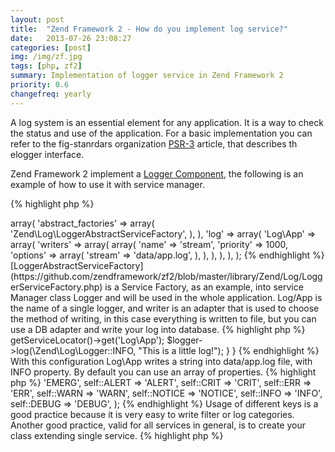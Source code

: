```yaml
---
layout: post
title:  "Zend Framework 2 - How do you implement log service?"
date:   2013-07-26 23:08:27
categories: [post]
img: /img/zf.jpg
tags: [php, zf2] 
summary: Implementation of logger service in Zend Framework 2
priority: 0.6
changefreq: yearly
---
```


A log system is an essential element for any application. It is a way to check the status and use of the application. For a basic implementation you can refer to the  fig-stanrdars organization [PSR-3](https://github.com/php-fig/fig-standards/blob/master/accepted/PSR-3-logger-interface.md) article, that describes th elogger interface.

Zend Framework 2 implement a [Logger Component](https://github.com/zendframework/zf2/tree/master/library/Zend/Log), the following is an example of how to use it with service manager.

{% highlight php %}
<?php
return array(
	'service_manager' => array(
		'abstract_factories' => array(
			'Zend\Log\LoggerAbstractServiceFactory',
		),
	),
	'log' => array(
		'Log\App' => array(
			'writers' => array(
				array(
					'name' => 'stream',
					'priority' => 1000,
					'options' => array(
						'stream' => 'data/app.log',
					),
				),
			),
		),
	),
);
{% endhighlight %}
[LoggerAbstractServiceFactory](https://github.com/zendframework/zf2/blob/master/library/Zend/Log/LoggerServiceFactory.php) is a Service Factory, as an example,  into service Manager class Logger and will be used in the whole application. Log/App is the name of a single logger, and writer is an adapter that is used to choose the method of writing, in this case everything is written to file, but you can use a DB adapter and write your log into database.

{% highlight php %}
<?php
namespace GianArb\Controller;
class GeneralController
	extends AbastractActionController
{
	public function testAction(){
		$logger = $this->getServiceLocator()->get('Log\App');
		$logger->log(\Zend\Log\Logger::INFO, "This is a little log!");
	}
}
{% endhighlight %}

With this configuration Log\App writes a string into data/app.log file, with INFO property. By default you can use an array of properties.

{% highlight php %}
<?php
protected $priorities = array(
	self::EMERG  => 'EMERG',
	self::ALERT  => 'ALERT',
	self::CRIT   => 'CRIT',
	self::ERR    => 'ERR',
	self::WARN   => 'WARN',
	self::NOTICE => 'NOTICE',
	self::INFO   => 'INFO',
self::DEBUG  => 'DEBUG',
);
{% endhighlight %}

Usage of different keys is a good practice because it is very easy to write filter or log categories.

Another good practice, valid for all services in general, is to create your class extending single service.

{% highlight php %}
<?php
use Zend\Log\Logger
class MyLogger extends Logger
{% endhighlight %}

This choice helps managing future customizations  of services and is another important layer for managing unexpected updates.

Rali, thanks for your help with my robotic english! :P
